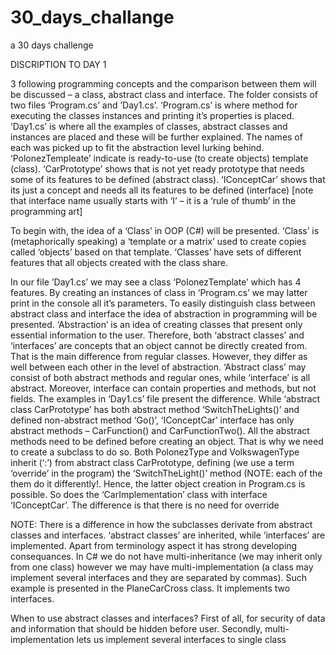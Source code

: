 # 30_days_challange
a 30 days challenge 

DISCRIPTION TO DAY 1

3 following programming concepts and the comparison between them will be discussed – a class, abstract class and interface. The folder consists of two files ‘Program.cs’ and ’Day1.cs’. ‘Program.cs’ is where method for executing the classes instances and printing it’s properties is placed. ’Day1.cs’ is where all the examples of classes, abstract classes and instances are placed and these will be further explained. The names of each was picked up to fit the abstraction level lurking behind. ‘PolonezTempleate’ indicate is ready-to-use (to create objects) template (class). ‘CarPrototype’ shows that is not yet ready prototype that needs some of its features to be defined (abstract class). ‘IConceptCar’ shows that its just a concept and needs all its features to be defined (interface) [note that interface name usually starts with ‘I’ – it is a ‘rule of thumb’ in the programming art]
 
To begin with, the idea of a ‘Class’ in OOP (C#) will be presented. ‘Class’ is (metaphorically speaking) a ‘template or a matrix’ used to create copies called ‘objects’ based on that template. ‘Classes’ have sets of different features that all objects created with the class share. 


In our file ’Day1.cs’ we may see a class ‘PolonezTemplate’ which has 4 features. By creating an instances of class in ‘Program.cs’ we may latter print in the console all it’s parameters.
To easily distinguish class between abstract class and interface the idea of abstraction in programming will be presented. ‘Abstraction’ is an idea of creating classes that present only essential information to the user. Therefore, both ‘abstract classes’ and ‘interfaces’ are concepts that an object cannot be directly created from. That is the main difference from regular classes. However, they differ as well between each other in the level of abstraction. ‘Abstract class’ may consist of both abstract methods and regular ones, while ‘interface’ is all abstract. Moreover, interface can contain properties and methods, but not fields.
The examples in ‘Day1.cs’ file present the difference. While ‘abstract class CarPrototype’ has both abstract method ‘SwitchTheLights()’ and defined non-abstract method ‘Go()’, ‘IConceptCar’ interface has only abstract methods – CarFunction() and CarFunctionTwo(). All the abstract methods need to be defined before creating an object. That is why we need to create a subclass to do so.
Both PolonezType and VolkswagenType inherit (‘:’) from abstract class CarPrototype, defining (we use a term ‘override’ in the program) the ‘SwitchTheLight()’ method (NOTE: each of the them do it differently!. Hence, the latter object creation in Program.cs is possible. So does the ‘CarImplementation’ class with interface ‘IConceptCar’. The difference is that there is no need for override

NOTE: There is a difference in how the subclasses derivate from abstract classes and interfaces. ‘abstract classes’ are inherited, while ‘interfaces’ are implemented. Apart from terminology aspect it has strong developing consequances. In C# we do not have multi-inheritance (we may inherit only from one class) however we may have multi-implementation (a class may implement several interfaces and they are separated by commas). Such example is presented in the PlaneCarCross class. It implements two interfaces.

When to use abstract classes and interfaces? First of all, for security of data and information that should be hidden before user. Secondly, multi-implementation lets us implement several interfaces to single class


